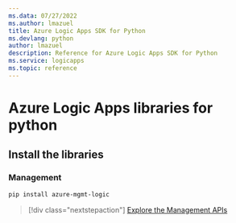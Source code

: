 ```yaml
---
ms.data: 07/27/2022
ms.author: lmazuel
title: Azure Logic Apps SDK for Python
ms.devlang: python
author: lmazuel
description: Reference for Azure Logic Apps SDK for Python
ms.service: logicapps
ms.topic: reference
---
```

# Azure Logic Apps libraries for python

## Install the libraries


### Management

```bash
pip install azure-mgmt-logic
```
> [!div class="nextstepaction"]
> [Explore the Management APIs](/python/api/azure-mgmt-logic)